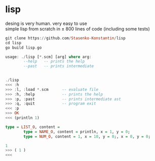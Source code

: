 # lisp
desing is very human. very easy to use  
simple lisp from scratch in ± 800 lines of code (including some tests)
```haskell
git clone https://github.com/Stasenko-Konstantin/lisp
cd lisp
go build lisp.go

usage: ./lisp [*.scm] [arg] where arg:
        --help   -- prints the help
        --past   -- prints intermediate 
        
```
```haskell
./lisp
<<< :h
>>> :l, :load *.scm      -- evaluate file
>>> :h, :help            -- prints the help
>>> :p, :past            -- prints intermediate ast
>>> :q, :quit            -- program exit
<<< :p
>>> OK
<<< (println 1)

type = LIST_O, content = 
        type = NAME_O, content = println, x = 1, y = 0;
        type = NUM_O, content = 1, x = 10, y = 0;, x = 0, y = 0;

1 
>>> ( 1 )
<<< 

```
